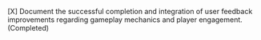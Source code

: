 [X] Document the successful completion and integration of user feedback improvements regarding gameplay mechanics and player engagement. (Completed)